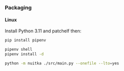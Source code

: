### Packaging

#### Linux

Install Python 3.11 and patchelf then:
```bash
pip install pipenv

pipenv shell
pipenv install -d

python -m nuitka ./src/main.py --onefile --lto=yes 
```
